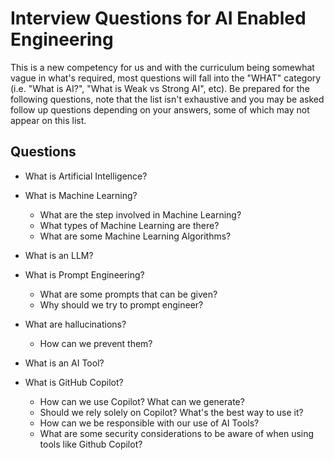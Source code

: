 # Interview Questions for AI Enabled Engineering

This is a new competency for us and with the curriculum being somewhat vague in what's required, most questions will fall into the "WHAT" category (i.e. "What is AI?", "What is Weak vs Strong AI", etc). Be prepared for the following questions, note that the list isn't exhaustive and you may be asked follow up questions depending on your answers, some of which may not appear on this list.

## Questions

- What is Artificial Intelligence?

- What is Machine Learning?

    - What are the step involved in Machine Learning?
    - What types of Machine Learning are there?
    - What are some Machine Learning Algorithms?

- What is an LLM?

- What is Prompt Engineering?
    - What are some prompts that can be given?
    - Why should we try to prompt engineer?

- What are hallucinations?
    - How can we prevent them?

- What is an AI Tool?

- What is GitHub Copilot?
    - How can we use Copilot? What can we generate?
    - Should we rely solely on Copilot? What's the best way to use it?
    - How can we be responsible with our use of AI Tools?
    - What are some security considerations to be aware of when using tools like Github Copilot?
